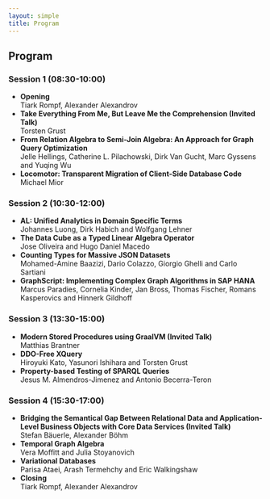 ```yaml
---
layout: simple
title: Program
---
```


## Program

### Session 1 (08:30-10:00)

- **Opening**<br />
  Tiark Rompf, Alexander Alexandrov
- **Take Everything From Me, But Leave Me the Comprehension (Invited Talk)**<br />
  Torsten Grust
- **From Relation Algebra to Semi-Join Algebra: An Approach for Graph Query Optimization**<br />
  Jelle Hellings, Catherine L. Pilachowski, Dirk Van Gucht, Marc Gyssens and Yuqing Wu 
- **Locomotor: Transparent Migration of Client-Side Database Code**<br />
  Michael Mior

### Session 2 (10:30-12:00)

- **AL: Unified Analytics in Domain Specific Terms**<br />
  Johannes Luong, Dirk Habich and Wolfgang Lehner
- **The Data Cube as a Typed Linear Algebra Operator**<br />
  Jose Oliveira and Hugo Daniel Macedo
- **Counting Types for Massive JSON Datasets**<br />
  Mohamed-Amine Baazizi, Dario Colazzo, Giorgio Ghelli and Carlo Sartiani
- **GraphScript: Implementing Complex Graph Algorithms in SAP HANA**<br />
  Marcus Paradies, Cornelia Kinder, Jan Bross, Thomas Fischer, Romans Kasperovics and Hinnerk Gildhoff

### Session 3 (13:30-15:00)

- **Modern Stored Procedures using GraalVM (Invited Talk)**<br />
  Matthias Brantner
- **DDO-Free XQuery**<br />
  Hiroyuki Kato, Yasunori Ishihara and Torsten Grust
- **Property-based Testing of SPARQL Queries**<br />
  Jesus M. Almendros-Jimenez and Antonio Becerra-Teron

### Session 4 (15:30-17:00)

- **Bridging the Semantical Gap Between Relational Data and Application-Level Business Objects with Core Data Services (Invited Talk)**<br />
  Stefan Bäuerle, Alexander Böhm
- **Temporal Graph Algebra**<br />
  Vera Moffitt and Julia Stoyanovich
- **Variational Databases**<br />
  Parisa Ataei, Arash Termehchy and Eric Walkingshaw
- **Closing**<br />
  Tiark Rompf, Alexander Alexandrov

